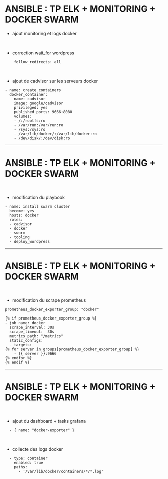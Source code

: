 

# ANSIBLE : TP ELK + MONITORING + DOCKER SWARM


* ajout monitoring et logs docker

<br>

* correction wait_for wordpress

```
    follow_redirects: all
```

<br>

* ajout de cadvisor sur les serveurs docker

```
- name: create containers
  docker_container:
    name: cadvisor
    image: google/cadvisor
    privileged: yes
    published_ports: 9666:8080
    volumes:
    - /:/rootfs:ro
    - /var/run:/var/run:ro
    - /sys:/sys:ro
    - /var/lib/docker/:/var/lib/docker:ro
    - /dev/disk/:/dev/disk:ro
```

-----------------------------------------------------------------------------------------------------

# ANSIBLE : TP ELK + MONITORING + DOCKER SWARM


<br>

* modification du playbook

```
- name: install swarm cluster
  become: yes
  hosts: docker
  roles:
  - cadvisor
  - docker
  - swarm
  - tooling
  - deploy_wordpress
```

-----------------------------------------------------------------------------------------------------

# ANSIBLE : TP ELK + MONITORING + DOCKER SWARM

<br>

* modification du scrape prometheus

```
prometheus_docker_exporter_group: "docker"
```

```
{% if prometheus_docker_exporter_group %}
- job_name: docker
  scrape_interval: 30s
  scrape_timeout:  30s
  metrics_path: "/metrics"
  static_configs:
  - targets:
{% for server in groups[prometheus_docker_exporter_group] %}
    - {{ server }}:9666
{% endfor %}
{% endif %}
```

-----------------------------------------------------------------------------------------------------

# ANSIBLE : TP ELK + MONITORING + DOCKER SWARM

<br>

* ajout du dashboard + tasks grafana

```
  - { name: "docker-exporter" }
```

<br>

* collecte des logs docker

```
  - type: container
    enabled: true
    paths: 
      - '/var/lib/docker/containers/*/*.log'
```

